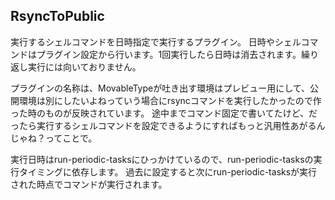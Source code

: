 
## RsyncToPublic
実行するシェルコマンドを日時指定で実行するプラグイン。
日時やシェルコマンドはプラグイン設定から行います。1回実行したら日時は消去されます。繰り返し実行には向いておりません。

プラグインの名称は、MovableTypeが吐き出す環境はプレビュー用にして、公開環境は別にしたいよねっていう場合にrsyncコマンドを実行したかったので作った時のものが反映されています。
途中までコマンド固定で書いてたけど、だったら実行するシェルコマンドを設定できるようにすればもっと汎用性あがるんじゃね？ってことで。

実行日時はrun-periodic-tasksにひっかけているので、run-periodic-tasksの実行タイミングに依存します。
過去に設定すると次にrun-periodic-tasksが実行された時点でコマンドが実行されます。
